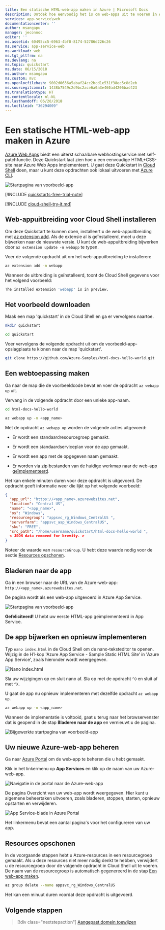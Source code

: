 ```yaml
---
title: Een statische HTML-web-app maken in Azure | Microsoft Docs
description: Ontdek hoe eenvoudig het is om web-apps uit te voeren in App Service door een voorbeeld van een statische HTML-app te implementeren.
services: app-service\web
documentationcenter: ''
author: msangapu
manager: jeconnoc
editor: ''
ms.assetid: 60495cc5-6963-4bf0-8174-52786d226c26
ms.service: app-service-web
ms.workload: web
ms.tgt_pltfrm: na
ms.devlang: na
ms.topic: quickstart
ms.date: 06/15/2018
ms.author: msangapu
ms.custom: mvc
ms.openlocfilehash: 9002d0636a5abaf24cc2bcd1e531f38ec5c8d2eb
ms.sourcegitcommit: 1438b7549c2d9bc2ace6a0a3e460ad4206bad423
ms.translationtype: HT
ms.contentlocale: nl-NL
ms.lasthandoff: 06/20/2018
ms.locfileid: "36294009"
---
```

# <a name="create-a-static-html-web-app-in-azure"></a>Een statische HTML-web-app maken in Azure

[Azure Web Apps](app-service-web-overview.md) biedt een uiterst schaalbare webhostingservice met self-patchfunctie.  Deze Quickstart laat zien hoe u een eenvoudige HTML+CSS-site naar Azure Web Apps implementeert. U gaat deze Quickstart in [Cloud Shell](https://docs.microsoft.com/en-us/azure/cloud-shell/overview) doen, maar u kunt deze opdrachten ook lokaal uitvoeren met [Azure CLI](/cli/azure/install-azure-cli).

![Startpagina van voorbeeld-app](media/app-service-web-get-started-html/hello-world-in-browser-az.png)

[!INCLUDE [quickstarts-free-trial-note](../../includes/quickstarts-free-trial-note.md)]

[!INCLUDE [cloud-shell-try-it.md](../../includes/cloud-shell-try-it.md)]

## <a name="install-web-app-extension-for-cloud-shell"></a>Web-appuitbreiding voor Cloud Shell installeren

Om deze Quickstart te kunnen doen, installeert u de web-appuitbreiding met [az extension add](https://docs.microsoft.com/en-us/cli/azure/extension?view=azure-cli-latest#az-extension-add). Als de extensie al is geïnstalleerd, moet u deze bijwerken naar de nieuwste versie. U kunt de web-appuitbreiding bijwerken door `az extension update -n webapp` te typen.

Voer de volgende opdracht uit om het web-appuitbreiding te installeren:

```bash
az extension add -n webapp
```

Wanneer de uitbreiding is geïnstalleerd, toont de Cloud Shell gegevens voor het volgend voorbeeld:

```bash
The installed extension 'webapp' is in preview.
```

## <a name="download-the-sample"></a>Het voorbeeld downloaden

Maak een map 'quickstart' in de Cloud Shell en ga er vervolgens naartoe.

```bash
mkdir quickstart

cd quickstart
```

Voer vervolgens de volgende opdracht uit om de voorbeeld-app-opslagplaats te klonen naar de map 'quickstart'.

```bash
git clone https://github.com/Azure-Samples/html-docs-hello-world.git
```

## <a name="create-a-web-app"></a>Een webtoepassing maken

Ga naar de map die de voorbeeldcode bevat en voer de opdracht `az webapp up` uit.

Vervang in de volgende opdracht <app-naam> door een unieke app-naam.

```bash
cd html-docs-hello-world

az webapp up -n <app_name>
```

Met de opdracht `az webapp up` worden de volgende acties uitgevoerd:

- Er wordt een standaardresourcegroep gemaakt.

- Er wordt een standaardserviceplan voor de app gemaakt.

- Er wordt een app met de opgegeven naam gemaakt.

- Er worden via zip bestanden van de huidige werkmap naar de web-app [geïmplementeerd](https://docs.microsoft.com/en-us/azure/app-service/app-service-deploy-zip).

Het kan enkele minuten duren voor deze opdracht is uitgevoerd. De opdracht geeft informatie weer die lijkt op het volgende voorbeeld:

```json
{
  "app_url": "https://<app_name>.azurewebsites.net",
  "location": "Central US",
  "name": "<app_name>",
  "os": "Windows",
  "resourcegroup": "appsvc_rg_Windows_CentralUS ",
  "serverfarm": "appsvc_asp_Windows_CentralUS",
  "sku": "FREE",
  "src_path": "/home/username/quickstart/html-docs-hello-world ",
  < JSON data removed for brevity. >
}
```

Noteer de waarde van `resourceGroup`. U hebt deze waarde nodig voor de sectie [Resources opschonen](#clean-up-resources).

## <a name="browse-to-the-app"></a>Bladeren naar de app

Ga in een browser naar de URL van de Azure-web-app: `http://<app_name>.azurewebsites.net`.

De pagina wordt als een web-app uitgevoerd in Azure App Service.

![Startpagina van voorbeeld-app](media/app-service-web-get-started-html/hello-world-in-browser-az.png)

**Gefeliciteerd!** U hebt uw eerste HTML-app geïmplementeerd in App Service.

## <a name="update-and-redeploy-the-app"></a>De app bijwerken en opnieuw implementeren

Typ `nano index.html` in de Cloud Shell om de nano-teksteditor te openen. Wijzig in de H1-kop 'Azure App Service - Sample Static HTML Site' in 'Azure App Service', zoals hieronder wordt weergegeven.

![Nano index.html](media/app-service-web-get-started-html/nano-index-html.png)

Sla uw wijzigingen op en sluit nano af. Sla op met de opdracht `^O` en sluit af met `^X`.

U gaat de app nu opnieuw implementeren met dezelfde opdracht `az webapp up`.

```bash
az webapp up -n <app_name>
```

Wanneer de implementatie is voltooid, gaat u terug naar het browservenster dat is geopend in de stap **Bladeren naar de app** en vernieuwt u de pagina.

![Bijgewerkte startpagina van voorbeeld-app](media/app-service-web-get-started-html/hello-azure-in-browser-az.png)

## <a name="manage-your-new-azure-web-app"></a>Uw nieuwe Azure-web-app beheren

Ga naar <a href="https://portal.azure.com" target="_blank">Azure Portal</a> om de web-app te beheren die u hebt gemaakt.

Klik in het linkermenu op **App Services** en klik op de naam van uw Azure-web-app.

![Navigatie in de portal naar de Azure-web-app](./media/app-service-web-get-started-html/portal1.png)

De pagina Overzicht van uw web-app wordt weergegeven. Hier kunt u algemene beheertaken uitvoeren, zoals bladeren, stoppen, starten, opnieuw opstarten en verwijderen.

![App Service-blade in Azure Portal](./media/app-service-web-get-started-html/portal2.png)

Het linkermenu bevat een aantal pagina's voor het configureren van uw app.

## <a name="clean-up-resources"></a>Resources opschonen

In de voorgaande stappen hebt u Azure-resources in een resourcegroep gemaakt. Als u deze resources niet meer nodig denkt te hebben, verwijdert u de resourcegroep door de volgende opdracht in Cloud Shell uit te voeren. De naam van de resourcegroep is automatisch gegenereerd in de stap [Een web-app maken](#create-a-web-app).

```bash
az group delete --name appsvc_rg_Windows_CentralUS
```

Het kan een minuut duren voordat deze opdracht is uitgevoerd.

## <a name="next-steps"></a>Volgende stappen

> [!div class="nextstepaction"]
> [Aangepast domein toewijzen](app-service-web-tutorial-custom-domain.md)
